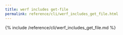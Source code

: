 ```yaml
---
title: werf includes get-file
permalink: reference/cli/werf_includes_get_file.html
---
```


{% include /reference/cli/werf_includes_get_file.md %}

